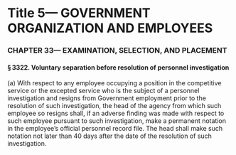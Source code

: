 
# Title 5— GOVERNMENT ORGANIZATION AND EMPLOYEES
### CHAPTER 33— EXAMINATION, SELECTION, AND PLACEMENT
#### § 3322. Voluntary separation before resolution of personnel investigation

(a) With respect to any employee occupying a position in the competitive service or the excepted service who is the subject of a personnel investigation and resigns from Government employment prior to the resolution of such investigation, the head of the agency from which such employee so resigns shall, if an adverse finding was made with respect to such employee pursuant to such investigation, make a permanent notation in the employee’s official personnel record file. The head shall make such notation not later than 40 days after the date of the resolution of such investigation.
